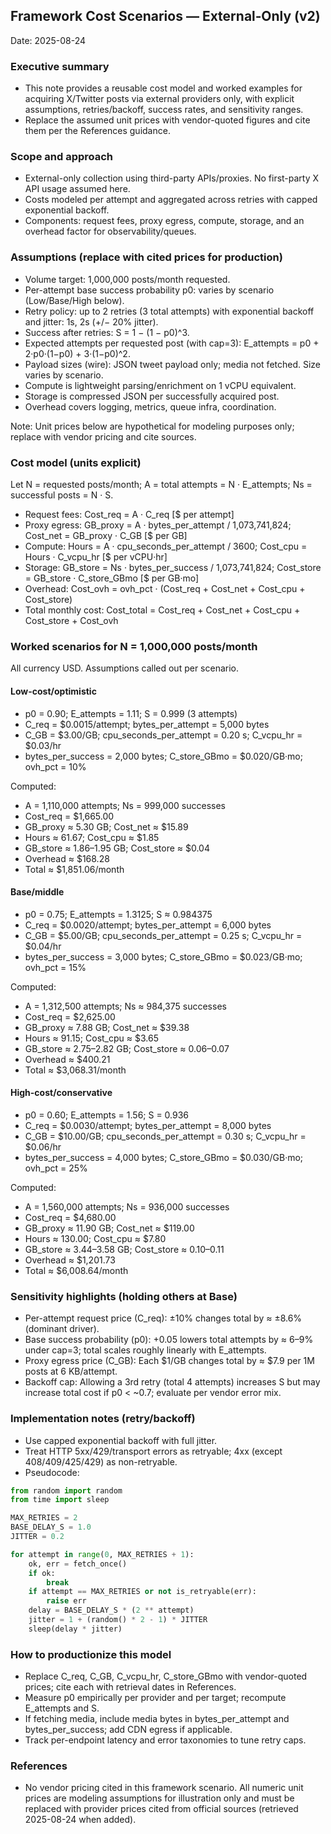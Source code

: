 ## Framework Cost Scenarios — External‑Only (v2)

Date: 2025-08-24

### Executive summary
- This note provides a reusable cost model and worked examples for acquiring X/Twitter posts via external providers only, with explicit assumptions, retries/backoff, success rates, and sensitivity ranges.
- Replace the assumed unit prices with vendor-quoted figures and cite them per the References guidance.

### Scope and approach
- External-only collection using third-party APIs/proxies. No first-party X API usage assumed here.
- Costs modeled per attempt and aggregated across retries with capped exponential backoff.
- Components: request fees, proxy egress, compute, storage, and an overhead factor for observability/queues.

### Assumptions (replace with cited prices for production)
- Volume target: 1,000,000 posts/month requested.
- Per-attempt base success probability p0: varies by scenario (Low/Base/High below).
- Retry policy: up to 2 retries (3 total attempts) with exponential backoff and jitter: 1s, 2s (+/− 20% jitter).
- Success after retries: S = 1 − (1 − p0)^3.
- Expected attempts per requested post (with cap=3): E_attempts = p0 + 2·p0·(1−p0) + 3·(1−p0)^2.
- Payload sizes (wire): JSON tweet payload only; media not fetched. Size varies by scenario.
- Compute is lightweight parsing/enrichment on 1 vCPU equivalent.
- Storage is compressed JSON per successfully acquired post.
- Overhead covers logging, metrics, queue infra, coordination.

Note: Unit prices below are hypothetical for modeling purposes only; replace with vendor pricing and cite sources.

### Cost model (units explicit)
Let N = requested posts/month; A = total attempts = N · E_attempts; Ns = successful posts = N · S.

- Request fees: Cost_req = A · C_req [$ per attempt]
- Proxy egress: GB_proxy = A · bytes_per_attempt / 1,073,741,824; Cost_net = GB_proxy · C_GB [$ per GB]
- Compute: Hours = A · cpu_seconds_per_attempt / 3600; Cost_cpu = Hours · C_vcpu_hr [$ per vCPU·hr]
- Storage: GB_store = Ns · bytes_per_success / 1,073,741,824; Cost_store = GB_store · C_store_GBmo [$ per GB·mo]
- Overhead: Cost_ovh = ovh_pct · (Cost_req + Cost_net + Cost_cpu + Cost_store)
- Total monthly cost: Cost_total = Cost_req + Cost_net + Cost_cpu + Cost_store + Cost_ovh

### Worked scenarios for N = 1,000,000 posts/month
All currency USD. Assumptions called out per scenario.

#### Low-cost/optimistic
- p0 = 0.90; E_attempts = 1.11; S = 0.999 (3 attempts)
- C_req = $0.0015/attempt; bytes_per_attempt = 5,000 bytes
- C_GB = $3.00/GB; cpu_seconds_per_attempt = 0.20 s; C_vcpu_hr = $0.03/hr
- bytes_per_success = 2,000 bytes; C_store_GBmo = $0.020/GB·mo; ovh_pct = 10%

Computed:
- A = 1,110,000 attempts; Ns = 999,000 successes
- Cost_req = $1,665.00
- GB_proxy ≈ 5.30 GB; Cost_net ≈ $15.89
- Hours ≈ 61.67; Cost_cpu ≈ $1.85
- GB_store ≈ 1.86–1.95 GB; Cost_store ≈ $0.04
- Overhead ≈ $168.28
- Total ≈ $1,851.06/month

#### Base/middle
- p0 = 0.75; E_attempts = 1.3125; S ≈ 0.984375
- C_req = $0.0020/attempt; bytes_per_attempt = 6,000 bytes
- C_GB = $5.00/GB; cpu_seconds_per_attempt = 0.25 s; C_vcpu_hr = $0.04/hr
- bytes_per_success = 3,000 bytes; C_store_GBmo = $0.023/GB·mo; ovh_pct = 15%

Computed:
- A = 1,312,500 attempts; Ns ≈ 984,375 successes
- Cost_req = $2,625.00
- GB_proxy ≈ 7.88 GB; Cost_net ≈ $39.38
- Hours ≈ 91.15; Cost_cpu ≈ $3.65
- GB_store ≈ 2.75–2.82 GB; Cost_store ≈ $0.06–$0.07
- Overhead ≈ $400.21
- Total ≈ $3,068.31/month

#### High-cost/conservative
- p0 = 0.60; E_attempts = 1.56; S = 0.936
- C_req = $0.0030/attempt; bytes_per_attempt = 8,000 bytes
- C_GB = $10.00/GB; cpu_seconds_per_attempt = 0.30 s; C_vcpu_hr = $0.06/hr
- bytes_per_success = 4,000 bytes; C_store_GBmo = $0.030/GB·mo; ovh_pct = 25%

Computed:
- A = 1,560,000 attempts; Ns = 936,000 successes
- Cost_req = $4,680.00
- GB_proxy ≈ 11.90 GB; Cost_net ≈ $119.00
- Hours ≈ 130.00; Cost_cpu ≈ $7.80
- GB_store ≈ 3.44–3.58 GB; Cost_store ≈ $0.10–$0.11
- Overhead ≈ $1,201.73
- Total ≈ $6,008.64/month

### Sensitivity highlights (holding others at Base)
- Per-attempt request price (C_req): ±10% changes total by ≈ ±8.6% (dominant driver).
- Base success probability (p0): +0.05 lowers total attempts by ≈ 6–9% under cap=3; total scales roughly linearly with E_attempts.
- Proxy egress price (C_GB): Each $1/GB changes total by ≈ $7.9 per 1M posts at 6 KB/attempt.
- Backoff cap: Allowing a 3rd retry (total 4 attempts) increases S but may increase total cost if p0 < ~0.7; evaluate per vendor error mix.

### Implementation notes (retry/backoff)
- Use capped exponential backoff with full jitter.
- Treat HTTP 5xx/429/transport errors as retryable; 4xx (except 408/409/425/429) as non-retryable.
- Pseudocode:
```python
from random import random
from time import sleep

MAX_RETRIES = 2
BASE_DELAY_S = 1.0
JITTER = 0.2

for attempt in range(0, MAX_RETRIES + 1):
    ok, err = fetch_once()
    if ok:
        break
    if attempt == MAX_RETRIES or not is_retryable(err):
        raise err
    delay = BASE_DELAY_S * (2 ** attempt)
    jitter = 1 + (random() * 2 - 1) * JITTER
    sleep(delay * jitter)
```

### How to productionize this model
- Replace C_req, C_GB, C_vcpu_hr, C_store_GBmo with vendor-quoted prices; cite each with retrieval dates in References.
- Measure p0 empirically per provider and per target; recompute E_attempts and S.
- If fetching media, include media bytes in bytes_per_attempt and bytes_per_success; add CDN egress if applicable.
- Track per-endpoint latency and error taxonomies to tune retry caps.

### References
- No vendor pricing cited in this framework scenario. All numeric unit prices are modeling assumptions for illustration only and must be replaced with provider prices cited from official sources (retrieved 2025-08-24 when added).
